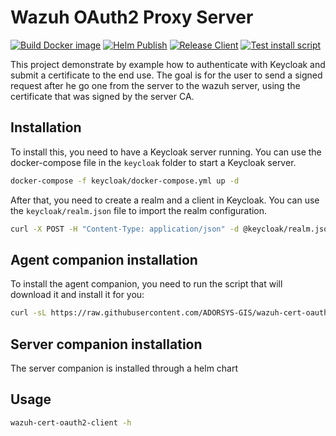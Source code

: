 # Wazuh OAuth2 Proxy Server

[![Build Docker image](https://github.com/ADORSYS-GIS/wazuh-cert-oauth2/actions/workflows/build.yml/badge.svg)](https://github.com/ADORSYS-GIS/wazuh-cert-oauth2/actions/workflows/build.yml)
[![Helm Publish](https://github.com/ADORSYS-GIS/wazuh-cert-oauth2/actions/workflows/helm-publish.yml/badge.svg)](https://github.com/ADORSYS-GIS/wazuh-cert-oauth2/actions/workflows/helm-publish.yml)
[![Release Client](https://github.com/ADORSYS-GIS/wazuh-cert-oauth2/actions/workflows/release.yml/badge.svg)](https://github.com/ADORSYS-GIS/wazuh-cert-oauth2/actions/workflows/release.yml)
[![Test install script](https://github.com/ADORSYS-GIS/wazuh-cert-oauth2/actions/workflows/test-script.yml/badge.svg)](https://github.com/ADORSYS-GIS/wazuh-cert-oauth2/actions/workflows/test-script.yml)

This project demonstrate by example how to authenticate with Keycloak and 
submit a certificate to the end use. The goal is for the user to send a 
signed request after he go one from the server to the wazuh server, using
the certificate that was signed by the server CA.

## Installation
To install this, you need to have a Keycloak server running. You can use the
docker-compose file in the `keycloak` folder to start a Keycloak server.

```bash
docker-compose -f keycloak/docker-compose.yml up -d
```

After that, you need to create a realm and a client in Keycloak. You can use
the `keycloak/realm.json` file to import the realm configuration.

```bash
curl -X POST -H "Content-Type: application/json" -d @keycloak/realm.json http://localhost:8080/auth/realms
```

## Agent companion installation
To install the agent companion, you need to run the script that will download
it and install it for you:

```bash
curl -sL https://raw.githubusercontent.com/ADORSYS-GIS/wazuh-cert-oauth2/main/scripts/install.sh | bash
```

## Server companion installation
The server companion is installed through a helm chart

## Usage
```bash
wazuh-cert-oauth2-client -h
```
